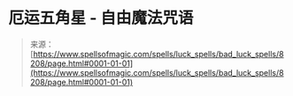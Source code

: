 <!--yml

分类：未分类

日期：2024-06-12 18:43:36

-->

# 厄运五角星 - 自由魔法咒语

> 来源：[https://www.spellsofmagic.com/spells/luck_spells/bad_luck_spells/8208/page.html#0001-01-01](https://www.spellsofmagic.com/spells/luck_spells/bad_luck_spells/8208/page.html#0001-01-01)
